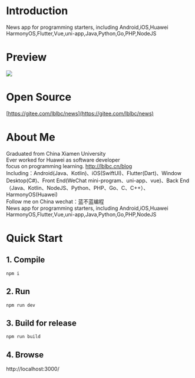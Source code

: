 # Introduction
News app for programming starters, including Android,iOS,Huawei HarmonyOS,Flutter,Vue,uni-app,Java,Python,Go,PHP,NodeJS


# Preview
![](https://img-blog.csdnimg.cn/6566970fb10e4d238ba9226a33bf110a.png)

# Open Source
[https://gitee.com/lblbc/news](https://gitee.com/lblbc/news)


# About Me
Graduated from China Xiamen University  
Ever worked for Huawei as software developer  
focus on programming learning. http://lblbc.cn/blog  
Including：Android(Java、Kotlin)、iOS(SwiftUI)、Flutter(Dart)、Window Desktop(C#)、Front End(WeChat mini-program、uni-app、vue)、Back End（Java、Kotlin、NodeJS、Python、PHP、Go、C、C++）、HarmonyOS(Huawei)  
Follow me on China wechat：蓝不蓝编程  
News app for programming starters, including Android,iOS,Huawei HarmonyOS,Flutter,Vue,uni-app,Java,Python,Go,PHP,NodeJS

# Quick Start
## 1. Compile
`npm i`
## 2. Run
`npm run dev`
## 3. Build for release
`npm run build`
## 4. Browse
http://localhost:3000/